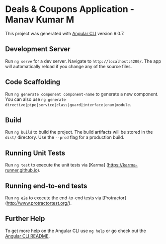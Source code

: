 # Deals & Coupons Application - Manav Kumar M

This project was generated with [Angular CLI](https://github.com/angular/angular-cli) version 9.0.7.

## Development Server

Run `ng serve` for a dev server. Navigate to `http://localhost:4200/`. The app will automatically reload if you change any of the source files.

## Code Scaffolding

Run `ng generate component component-name` to generate a new component. You can also use `ng generate directive|pipe|service|class|guard|interface|enum|module`.

## Build

Run `ng build` to build the project. The build artifacts will be stored in the `dist/` directory. Use the `--prod` flag for a production build.

## Running Unit Tests

Run `ng test` to execute the unit tests via [Karma] (https://karma-runner.github.io).

## Running end-to-end tests

Run `ng e2e` to execute the end-to-end tests via [Protractor] (http://www.protractortest.org/).

## Further Help

To get more help on the Angular CLI use `ng help` or go check out the [Angular CLI README](https://github.com/angular/angular-cli/blob/master/README.md).